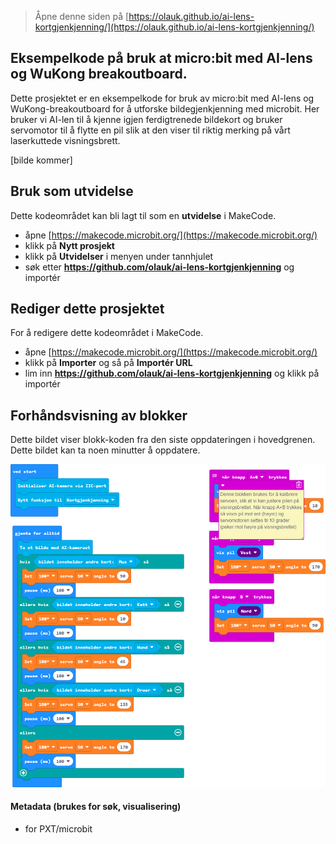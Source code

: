 
> Åpne denne siden på [https://olauk.github.io/ai-lens-kortgjenkjenning/](https://olauk.github.io/ai-lens-kortgjenkjenning/)

## Eksempelkode på bruk at micro:bit med AI-lens og WuKong breakoutboard.

Dette prosjektet er en eksempelkode for bruk av micro:bit med AI-lens og WuKong-breakoutboard
for å utforske bildegjenkjenning med microbit. 
Her bruker vi AI-len til å kjenne igjen ferdigtrenede bildekort og bruker servomotor til å flytte en pil slik at den viser til riktig merking på vårt laserkuttede visningsbrett.

[bilde kommer]

## Bruk som utvidelse

Dette kodeområdet kan bli lagt til som en **utvidelse** i MakeCode.

* åpne [https://makecode.microbit.org/](https://makecode.microbit.org/)
* klikk på **Nytt prosjekt**
* klikk på **Utvidelser** i menyen under tannhjulet
* søk etter **https://github.com/olauk/ai-lens-kortgjenkjenning** og importér

## Rediger dette prosjektet

For å redigere dette kodeområdet i MakeCode.

* åpne [https://makecode.microbit.org/](https://makecode.microbit.org/)
* klikk på **Importer** og så på **Importér URL**
* lim inn **https://github.com/olauk/ai-lens-kortgjenkjenning** og klikk på importér

## Forhåndsvisning av blokker

Dette bildet viser blokk-koden fra den siste oppdateringen i hovedgrenen.
Dette bildet kan ta noen minutter å oppdatere.

![En opptegnet visning av blokkene](https://github.com/olauk/ai-lens-kortgjenkjenning/raw/master/.github/makecode/blocks.png)

#### Metadata (brukes for søk, visualisering)

* for PXT/microbit
<script src="https://makecode.com/gh-pages-embed.js"></script><script>makeCodeRender("{{ site.makecode.home_url }}", "{{ site.github.owner_name }}/{{ site.github.repository_name }}");</script>
